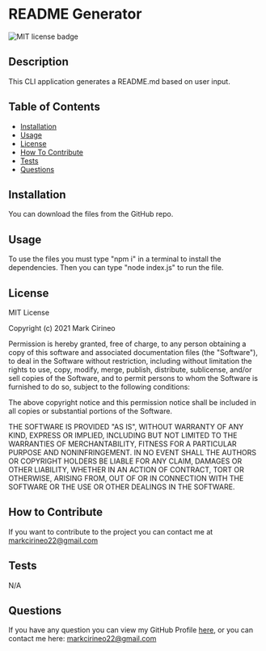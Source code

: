 # README Generator

![MIT license badge](https://img.shields.io/badge/license-MIT-brightgreen)

## Description
This CLI application generates a README.md based on user input.
## Table of Contents
- [Installation](#installation)
- [Usage](#usage)
- [License](#license)
- [How To Contribute](#how-to-contribute)
- [Tests](#tests)
- [Questions](#questions)
## Installation
You can download the files from the GitHub repo.
## Usage
To use the files you must type "npm i" in a terminal to install the dependencies. Then you can type "node index.js" to run the file.
## License
MIT License

Copyright (c) 2021 Mark Cirineo

Permission is hereby granted, free of charge, to any person obtaining a copy
of this software and associated documentation files (the "Software"), to deal
in the Software without restriction, including without limitation the rights
to use, copy, modify, merge, publish, distribute, sublicense, and/or sell
copies of the Software, and to permit persons to whom the Software is
furnished to do so, subject to the following conditions:

The above copyright notice and this permission notice shall be included in all
copies or substantial portions of the Software.

THE SOFTWARE IS PROVIDED "AS IS", WITHOUT WARRANTY OF ANY KIND, EXPRESS OR
IMPLIED, INCLUDING BUT NOT LIMITED TO THE WARRANTIES OF MERCHANTABILITY,
FITNESS FOR A PARTICULAR PURPOSE AND NONINFRINGEMENT. IN NO EVENT SHALL THE
AUTHORS OR COPYRIGHT HOLDERS BE LIABLE FOR ANY CLAIM, DAMAGES OR OTHER
LIABILITY, WHETHER IN AN ACTION OF CONTRACT, TORT OR OTHERWISE, ARISING FROM,
OUT OF OR IN CONNECTION WITH THE SOFTWARE OR THE USE OR OTHER DEALINGS IN THE
SOFTWARE.
## How to Contribute
If you want to contribute to the project you can contact me at markcirineo22@gmail.com
## Tests
N/A
## Questions
If you have any question you can view my GitHub Profile [here](https://www.github.com/MarkCirineo), or you can contact me here: markcirineo22@gmail.com
